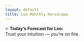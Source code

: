 ```yaml
---
layout: default
title: Leo Monthly Horoscope
---
```


🔥 **Today’s Forecast for Leo:**  
Trust your intuition — you’re on fire.
